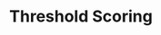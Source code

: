 ---
title: Threshold Scoring
redirect_to: "/releases/v3.5.0/authors/assessment_threshold_scoring"
---